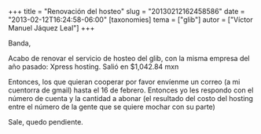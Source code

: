 +++
title = "Renovación del hosteo"
slug = "20130212162458586"
date = "2013-02-12T16:24:58-06:00"
[taxonomies]
tema = ["glib"]
autor = ["Víctor Manuel Jáquez Leal"]
+++

Banda,

Acabo de renovar el servicio de hosteo del glib, con la misma empresa
del año pasado: Xpress hosting. Salió en $1,042.84 mxn

Entonces, los que quieran cooperar por favor envíenme un correo (a mi
cuentorra de gmail) hasta el 16 de febrero. Entonces yo les respondo con
el número de cuenta y la cantidad a abonar (el resultado del costo del
hosting entre el número de la gente que se quiere mochar con su parte)

Sale, quedo pendiente.

